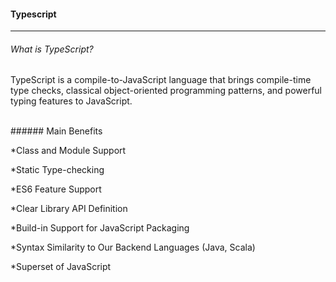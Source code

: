 #### Typescript
____________

###### What is TypeScript?


TypeScript is a compile-to-JavaScript language that brings compile-time type checks, classical object-oriented programming patterns, and powerful typing features to JavaScript.

<br>
###### Main Benefits

*Class and Module Support

*Static Type-checking

*ES6 Feature Support

*Clear Library API Definition

*Build-in Support for JavaScript Packaging

*Syntax Similarity to Our Backend Languages (Java, Scala)

*Superset of JavaScript
